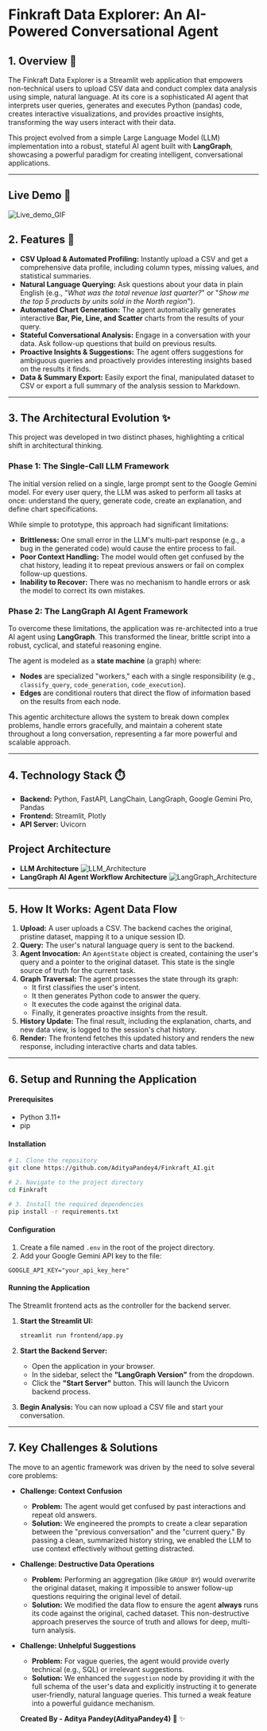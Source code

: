 # Finkraft Data Explorer: An AI-Powered Conversational Agent

## 1. Overview 🥇

The Finkraft Data Explorer is a Streamlit web application that empowers non-technical users to upload CSV data and conduct complex data analysis using simple, natural language. At its core is a sophisticated AI agent that interprets user queries, generates and executes Python (pandas) code, creates interactive visualizations, and provides proactive insights, transforming the way users interact with their data.

This project evolved from a simple Large Language Model (LLM) implementation into a robust, stateful AI agent built with **LangGraph**, showcasing a powerful paradigm for creating intelligent, conversational applications.

---
## Live Demo 🚀

![Live_demo_GIF](./demo_gif/Data_explorer_.gif)

## 2. Features 🎯

*   **CSV Upload & Automated Profiling:** Instantly upload a CSV and get a comprehensive data profile, including column types, missing values, and statistical summaries.
*   **Natural Language Querying:** Ask questions about your data in plain English (e.g., "*What was the total revenue last quarter?*" or "*Show me the top 5 products by units sold in the North region*").
*   **Automated Chart Generation:** The agent automatically generates interactive **Bar, Pie, Line, and Scatter** charts from the results of your query.
*   **Stateful Conversational Analysis:** Engage in a conversation with your data. Ask follow-up questions that build on previous results.
*   **Proactive Insights & Suggestions:** The agent offers suggestions for ambiguous queries and proactively provides interesting insights based on the results it finds.
*   **Data & Summary Export:** Easily export the final, manipulated dataset to CSV or export a full summary of the analysis session to Markdown.

---

## 3. The Architectural Evolution ✨

This project was developed in two distinct phases, highlighting a critical shift in architectural thinking.

### Phase 1: The Single-Call LLM Framework

The initial version relied on a single, large prompt sent to the Google Gemini model. For every user query, the LLM was asked to perform all tasks at once: understand the query, generate code, create an explanation, and define chart specifications. 

While simple to prototype, this approach had significant limitations:
*   **Brittleness:** One small error in the LLM's multi-part response (e.g., a bug in the generated code) would cause the entire process to fail.
*   **Poor Context Handling:** The model would often get confused by the chat history, leading it to repeat previous answers or fail on complex follow-up questions.
*   **Inability to Recover:** There was no mechanism to handle errors or ask the model to correct its own mistakes.

### Phase 2: The LangGraph AI Agent Framework

To overcome these limitations, the application was re-architected into a true AI agent using **LangGraph**. This transformed the linear, brittle script into a robust, cyclical, and stateful reasoning engine.

The agent is modeled as a **state machine** (a graph) where:
*   **Nodes** are specialized "workers," each with a single responsibility (e.g., `classify_query`, `code_generation`, `code_execution`).
*   **Edges** are conditional routers that direct the flow of information based on the results from each node.

This agentic architecture allows the system to break down complex problems, handle errors gracefully, and maintain a coherent state throughout a long conversation, representing a far more powerful and scalable approach.

---

## 4. Technology Stack ⏱️

*   **Backend:** Python, FastAPI, LangChain, LangGraph, Google Gemini Pro, Pandas
*   **Frontend:** Streamlit, Plotly
*   **API Server:** Uvicorn

##  Project Architecture
* **LLM Architecture**
 ![LLM_Architecture](./backend/architecture/LLM_DataExplorer1.png)
* **LangGraph AI Agent Workflow Architecture**
 ![LangGraph_Architecture](./backend/architecture/LangGraph_DataExplorer.png)
---

## 5. How It Works: Agent Data Flow

1.  **Upload:** A user uploads a CSV. The backend caches the original, pristine dataset, mapping it to a unique session ID.
2.  **Query:** The user's natural language query is sent to the backend.
3.  **Agent Invocation:** An `AgentState` object is created, containing the user's query and a pointer to the original dataset. This state is the single source of truth for the current task.
4.  **Graph Traversal:** The agent processes the state through its graph:
    *   It first classifies the user's intent.
    *   It then generates Python code to answer the query.
    *   It executes the code against the original data.
    *   Finally, it generates proactive insights from the result.
5.  **History Update:** The final result, including the explanation, charts, and new data view, is logged to the session's chat history.
6.  **Render:** The frontend fetches this updated history and renders the new response, including interactive charts and data tables.

---

## 6. Setup and Running the Application

#### Prerequisites
*   Python 3.11+
*   pip

#### Installation

```bash
# 1. Clone the repository
git clone https://github.com/AdityaPandey4/Finkraft_AI.git

# 2. Navigate to the project directory
cd Finkraft

# 3. Install the required dependencies
pip install -r requirements.txt
```

#### Configuration

1.  Create a file named `.env` in the root of the project directory.
2.  Add your Google Gemini API key to the file:

```
GOOGLE_API_KEY="your_api_key_here"
```

#### Running the Application

The Streamlit frontend acts as the controller for the backend server.

1.  **Start the Streamlit UI:**
    ```bash
    streamlit run frontend/app.py
    ```
2.  **Start the Backend Server:**
    *   Open the application in your browser.
    *   In the sidebar, select the **"LangGraph Version"** from the dropdown.
    *   Click the **"Start Server"** button. This will launch the Uvicorn backend process.

3.  **Begin Analysis:** You can now upload a CSV file and start your conversation.

---

## 7. Key Challenges & Solutions

The move to an agentic framework was driven by the need to solve several core problems:

*   **Challenge: Context Confusion**
    *   **Problem:** The agent would get confused by past interactions and repeat old answers.
    *   **Solution:** We engineered the prompts to create a clear separation between the "previous conversation" and the "current query." By passing a clean, summarized history string, we enabled the LLM to use context effectively without getting distracted.

*   **Challenge: Destructive Data Operations**
    *   **Problem:** Performing an aggregation (like `GROUP BY`) would overwrite the original dataset, making it impossible to answer follow-up questions requiring the original level of detail.
    *   **Solution:** We modified the data flow to ensure the agent **always** runs its code against the original, cached dataset. This non-destructive approach preserves the source of truth and allows for deep, multi-turn analysis.

*   **Challenge: Unhelpful Suggestions**
    *   **Problem:** For vague queries, the agent would provide overly technical (e.g., SQL) or irrelevant suggestions.
    *   **Solution:** We enhanced the `suggestion` node by providing it with the full schema of the user's data and explicitly instructing it to generate user-friendly, natural language queries. This turned a weak feature into a powerful guidance mechanism.

    **Created By - Aditya Pandey(AdityaPandey4)** 💯 ✨ 